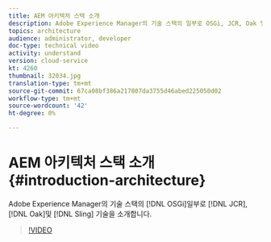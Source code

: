 ```yaml
---
title: AEM 아키텍처 스택 소개
description: Adobe Experience Manager의 기술 스택의 일부로 OSGi, JCR, Oak 및 Sling의 기술을 소개합니다.
topics: architecture
audience: administrator, developer
doc-type: technical video
activity: understand
version: cloud-service
kt: 4260
thumbnail: 32034.jpg
translation-type: tm+mt
source-git-commit: 67ca08bf386a217807da3755d46abed225050d02
workflow-type: tm+mt
source-wordcount: '42'
ht-degree: 0%

---
```



# AEM 아키텍처 스택 소개 {#introduction-architecture}

Adobe Experience Manager의 기술 스택의 [!DNL OSGi]일부로 [!DNL JCR], [!DNL Oak]및 [!DNL Sling] 기술을 소개합니다.

>[!VIDEO](https://video.tv.adobe.com/v/32034/?quality=12&learn=on)